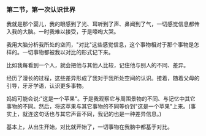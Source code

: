 ### 第二节，第一次认识世界

我就是那个婴儿，我的眼感到了光、耳听到了声、鼻闻到了气，一切感觉信息都传入我的大脑。一时我难以接受，于是嚎啕大哭。

我用大脑分析我所处的空间，"对比"这些感觉信息，这个事物相对于那个事物是怎样的。一切事物都被我以对比的形式记下来。

比如我每看到一个人，就会把他与其他人比较，记住他与别人的不同、差异。

经历了漫长的过程，这些差异形成了我对于我所处空间的认识。接着，随着父母的引导，牙牙学语，认识更多事物。

妈妈可能会说:"这是一个苹果"。于是我观察它与周围景物的不同、与记忆中其它事物的不同。然后，将这苹果与其它事物的不同等价到"这是一个苹果"上来。(事实上，就连这句话也与其它声音不同，我记的也是一种差异信息。)

基本上，从出生开始，对比就开始了，一切事物在我脑中都基于对比。